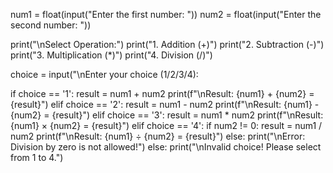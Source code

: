 
num1 = float(input("Enter the first number: "))
num2 = float(input("Enter the second number: "))


print("\nSelect Operation:")
print("1. Addition (+)")
print("2. Subtraction (-)")
print("3. Multiplication (*)")
print("4. Division (/)")


choice = input("\nEnter your choice (1/2/3/4): 

if choice == '1':
    result = num1 + num2
    print(f"\nResult: {num1} + {num2} = {result}")
elif choice == '2':
    result = num1 - num2
    print(f"\nResult: {num1} - {num2} = {result}")
elif choice == '3':
    result = num1 * num2
    print(f"\nResult: {num1} × {num2} = {result}")
elif choice == '4':
    if num2 != 0:
        result = num1 / num2
        print(f"\nResult: {num1} ÷ {num2} = {result}")
    else:
        print("\nError: Division by zero is not allowed!")
else:
    print("\nInvalid choice! Please select from 1 to 4.")
